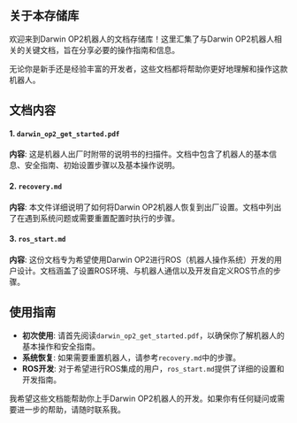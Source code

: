 ## 关于本存储库

欢迎来到Darwin OP2机器人的文档存储库！这里汇集了与Darwin OP2机器人相关的关键文档，旨在分享必要的操作指南和信息。

无论你是新手还是经验丰富的开发者，这些文档都将帮助你更好地理解和操作这款机器人。

## 文档内容

#### 1. `darwin_op2_get_started.pdf`
**内容**: 这是机器人出厂时附带的说明书的扫描件。文档中包含了机器人的基本信息、安全指南、初始设置步骤以及基本操作说明。

#### 2. `recovery.md`
**内容**: 本文件详细说明了如何将Darwin OP2机器人恢复到出厂设置。文档中列出了在遇到系统问题或需要重置配置时执行的步骤。

#### 3. `ros_start.md`
**内容**: 这份文档专为希望使用Darwin OP2进行ROS（机器人操作系统）开发的用户设计。文档涵盖了设置ROS环境、与机器人通信以及开发自定义ROS节点的步骤。



## 使用指南

- **初次使用**: 请首先阅读`darwin_op2_get_started.pdf`，以确保你了解机器人的基本操作和安全指南。
- **系统恢复**: 如果需要重置机器人，请参考`recovery.md`中的步骤。
- **ROS开发**: 对于希望进行ROS集成的用户，`ros_start.md`提供了详细的设置和开发指南。



我希望这些文档能帮助你上手Darwin OP2机器人的开发。如果你有任何疑问或需要进一步的帮助，请随时联系我。
